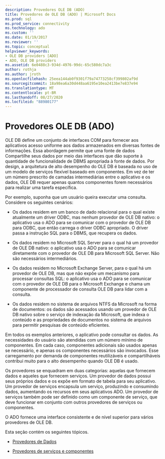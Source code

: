 ```yaml
---
description: Provedores OLE DB (ADO)
title: Provedores de OLE DB (ADO) | Microsoft Docs
ms.prod: sql
ms.prod_service: connectivity
ms.technology: ado
ms.custom: ''
ms.date: 01/19/2017
ms.reviewer: ''
ms.topic: conceptual
helpviewer_keywords:
- OLE DB providers [ADO]
- ADO, OLE DB providers
ms.assetid: 6e0488c3-934d-4976-99dc-65c580dc7a3c
author: rothja
ms.author: jroth
ms.openlocfilehash: 25eea144ab0f9301f79a74773258cf399802af9d
ms.sourcegitcommit: 18a98ea6a30d448aa6195e10ea2413be7e837e94
ms.translationtype: MT
ms.contentlocale: pt-BR
ms.lasthandoff: 08/27/2020
ms.locfileid: "88980177"
---
```

# <a name="ole-db-providers-ado"></a>Provedores OLE DB (ADO)
OLE DB define um conjunto de interfaces COM para fornecer aos aplicativos acesso uniforme aos dados armazenados em diversas fontes de informações. Essa abordagem permite que uma fonte de dados Compartilhe seus dados por meio das interfaces que dão suporte à quantidade de funcionalidade de DBMS apropriada à fonte de dados. Por design, a arquitetura de alto desempenho do OLE DB é baseada no uso de um modelo de serviços flexível baseado em componentes. Em vez de ter um número prescrito de camadas intermediárias entre o aplicativo e os dados, OLE DB requer apenas quantos componentes forem necessários para realizar uma tarefa específica.  
  
 Por exemplo, suponha que um usuário queira executar uma consulta. Considere os seguintes cenários:  
  
-   Os dados residem em um banco de dado relacional para o qual existe atualmente um driver ODBC, mas nenhum provedor de OLE DB nativo: o aplicativo usa o ADO para se comunicar com o provedor de OLE DB para ODBC, que então carrega o driver ODBC apropriado. O driver passa a instrução SQL para o DBMS, que recupera os dados.  
  
-   Os dados residem no Microsoft SQL Server para o qual há um provedor de OLE DB nativo: o aplicativo usa o ADO para se comunicar diretamente com o provedor de OLE DB para Microsoft SQL Server. Não são necessários intermediários.  
  
-   Os dados residem no Microsoft Exchange Server, para o qual há um provedor de OLE DB, mas que não expõe um mecanismo para processar consultas SQL: o aplicativo usa o ADO para se comunicar com o provedor de OLE DB para o Microsoft Exchange e chama um componente de processador de consulta OLE DB para lidar com a consulta.  
  
-   Os dados residem no sistema de arquivos NTFS da Microsoft na forma de documentos: os dados são acessados usando um provedor de OLE DB nativo sobre o serviço de indexação da Microsoft, que indexa o conteúdo e as propriedades de documentos no sistema de arquivos para permitir pesquisas de conteúdo eficientes.  
  
 Em todos os exemplos anteriores, o aplicativo pode consultar os dados. As necessidades do usuário são atendidas com um número mínimo de componentes. Em cada caso, componentes adicionais são usados apenas se necessário, e apenas os componentes necessários são invocados. Esse carregamento por demanda de componentes reutilizáveis e compartilháveis contribui muito para o alto desempenho quando OLE DB é usado.  
  
 Os provedores se enquadram em duas categorias: aquelas que fornecem dados e aqueles que fornecem serviços. Um provedor de dados possui seus próprios dados e os expõe em formato de tabela para seu aplicativo. Um provedor de serviços encapsula um serviço, produzindo e consumindo dados, aumentando os recursos em seus aplicativos ADO. Um provedor de serviços também pode ser definido como um componente de serviço, que deve funcionar em conjunto com outros provedores de serviços ou componentes.  
  
 O ADO fornece uma interface consistente e de nível superior para vários provedores de OLE DB.  
  
 Esta seção contém os seguintes tópicos.  
  
-   [Provedores de Dados](./data-providers.md)  
  
-   [Provedores de serviços e componentes](./service-providers-and-components.md)